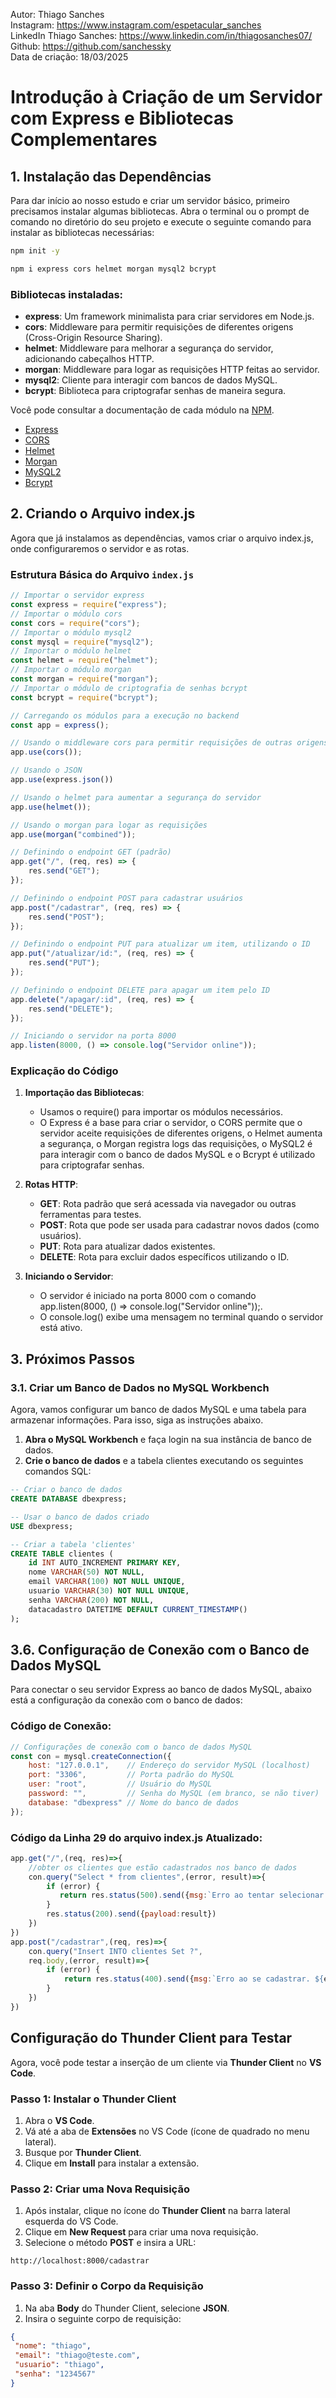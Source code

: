 Autor: Thiago Sanches<br>
Instagram: https://www.instagram.com/espetacular_sanches<br>
LinkedIn Thiago Sanches: https://www.linkedin.com/in/thiagosanches07/<br>
Github: https://github.com/sanchessky<br>
Data de criação: 18/03/2025<br>


# Introdução à Criação de um Servidor com Express e Bibliotecas Complementares

## 1. Instalação das Dependências

Para dar início ao nosso estudo e criar um servidor básico, primeiro precisamos instalar algumas bibliotecas. Abra o terminal ou o prompt de comando no diretório do seu projeto e execute o seguinte comando para instalar as bibliotecas necessárias:

```bash
npm init -y
```

```bash
npm i express cors helmet morgan mysql2 bcrypt
```

### Bibliotecas instaladas:

- **express**: Um framework minimalista para criar servidores em Node.js.
- **cors**: Middleware para permitir requisições de diferentes origens (Cross-Origin Resource Sharing).
- **helmet**: Middleware para melhorar a segurança do servidor, adicionando cabeçalhos HTTP.
- **morgan**: Middleware para logar as requisições HTTP feitas ao servidor.
- **mysql2**: Cliente para interagir com bancos de dados MySQL.
- **bcrypt**: Biblioteca para criptografar senhas de maneira segura.

Você pode consultar a documentação de cada módulo na [NPM](https://www.npmjs.com/).



- [Express](https://expressjs.com/)
- [CORS](https://www.npmjs.com/package/cors)
- [Helmet](https://www.npmjs.com/package/helmet)
- [Morgan](https://www.npmjs.com/package/morgan)
- [MySQL2](https://www.npmjs.com/package/mysql2)
- [Bcrypt](https://www.npmjs.com/package/bcrypt)
## 2. Criando o Arquivo index.js

Agora que já instalamos as dependências, vamos criar o arquivo index.js, onde configuraremos o servidor e as rotas.

### Estrutura Básica do Arquivo `index.js`

```javascript
// Importar o servidor express
const express = require("express");
// Importar o módulo cors
const cors = require("cors");
// Importar o módulo mysql2
const mysql = require("mysql2");
// Importar o módulo helmet
const helmet = require("helmet");
// Importar o módulo morgan
const morgan = require("morgan");
// Importar o módulo de criptografia de senhas bcrypt
const bcrypt = require("bcrypt");

// Carregando os módulos para a execução no backend
const app = express();

// Usando o middleware cors para permitir requisições de outras origens
app.use(cors());

// Usando o JSON
app.use(express.json())

// Usando o helmet para aumentar a segurança do servidor
app.use(helmet());

// Usando o morgan para logar as requisições
app.use(morgan("combined"));

// Definindo o endpoint GET (padrão)
app.get("/", (req, res) => {
    res.send("GET");
});

// Definindo o endpoint POST para cadastrar usuários
app.post("/cadastrar", (req, res) => {
    res.send("POST");
});

// Definindo o endpoint PUT para atualizar um item, utilizando o ID
app.put("/atualizar/id:", (req, res) => {
    res.send("PUT");
});

// Definindo o endpoint DELETE para apagar um item pelo ID
app.delete("/apagar/:id", (req, res) => {
    res.send("DELETE");
});

// Iniciando o servidor na porta 8000
app.listen(8000, () => console.log("Servidor online"));
```

### Explicação do Código

1. **Importação das Bibliotecas**:
   - Usamos o require() para importar os módulos necessários.
   - O Express é a base para criar o servidor, o CORS permite que o servidor aceite requisições de diferentes origens, o Helmet aumenta a segurança, o Morgan registra logs das requisições, o MySQL2 é para interagir com o banco de dados MySQL e o Bcrypt é utilizado para criptografar senhas.


3. **Rotas HTTP**:
   - **GET**: Rota padrão que será acessada via navegador ou outras ferramentas para testes.
   - **POST**: Rota que pode ser usada para cadastrar novos dados (como usuários).
   - **PUT**: Rota para atualizar dados existentes.
   - **DELETE**: Rota para excluir dados específicos utilizando o ID.

4. **Iniciando o Servidor**:
   - O servidor é iniciado na porta 8000 com o comando app.listen(8000, () => console.log("Servidor online"));.
   - O console.log() exibe uma mensagem no terminal quando o servidor está ativo.

## 3. Próximos Passos

### 3.1. Criar um Banco de Dados no MySQL Workbench

Agora, vamos configurar um banco de dados MySQL e uma tabela para armazenar informações. Para isso, siga as instruções abaixo.

1. **Abra o MySQL Workbench** e faça login na sua instância de banco de dados.
2. **Crie o banco de dados** e a tabela clientes executando os seguintes comandos SQL:

```sql
-- Criar o banco de dados
CREATE DATABASE dbexpress;

-- Usar o banco de dados criado
USE dbexpress;

-- Criar a tabela 'clientes'
CREATE TABLE clientes (
    id INT AUTO_INCREMENT PRIMARY KEY,  
    nome VARCHAR(50) NOT NULL,          
    email VARCHAR(100) NOT NULL UNIQUE, 
    usuario VARCHAR(30) NOT NULL UNIQUE,
    senha VARCHAR(200) NOT NULL,        
    datacadastro DATETIME DEFAULT CURRENT_TIMESTAMP()  
);
```
 ## 3.6. Configuração de Conexão com o Banco de Dados MySQL

Para conectar o seu servidor Express ao banco de dados MySQL, abaixo está a configuração da conexão com o banco de dados:

### Código de Conexão:

```javascript
// Configurações de conexão com o banco de dados MySQL
const con = mysql.createConnection({
    host: "127.0.0.1",    // Endereço do servidor MySQL (localhost)
    port: "3306",         // Porta padrão do MySQL
    user: "root",         // Usuário do MySQL
    password: "",         // Senha do MySQL (em branco, se não tiver)
    database: "dbexpress" // Nome do banco de dados
});
```

### Código da Linha 29 do arquivo index.js Atualizado:
```javascript
app.get("/",(req, res)=>{
    //obter os clientes que estão cadastrados nos banco de dados
    con.query("Select * from clientes",(error, result)=>{
        if (error) {
           return res.status(500).send({msg:`Erro ao tentar selecionar os cleintes. ${error}`})
        }
        res.status(200).send({payload:result})
    })
})
app.post("/cadastrar",(req, res)=>{
    con.query("Insert INTO clientes Set ?", 
    req.body,(error, result)=>{
        if (error) {
            return res.status(400).send({msg:`Erro ao se cadastrar. ${error}`})
        }
    })
})
```
## Configuração do Thunder Client para Testar

Agora, você pode testar a inserção de um cliente via **Thunder Client** no **VS Code**.

### Passo 1: Instalar o Thunder Client

1. Abra o **VS Code**.
2. Vá até a aba de **Extensões** no VS Code (ícone de quadrado no menu lateral).
3. Busque por **Thunder Client**.
4. Clique em **Install** para instalar a extensão.

### Passo 2: Criar uma Nova Requisição

1. Após instalar, clique no ícone do **Thunder Client** na barra lateral esquerda do VS Code.
2. Clique em **New Request** para criar uma nova requisição.
3. Selecione o método **POST** e insira a URL:
```
http://localhost:8000/cadastrar
```

### Passo 3: Definir o Corpo da Requisição

1. Na aba **Body** do Thunder Client, selecione **JSON**.
2. Insira o seguinte corpo de requisição:

```json
{
 "nome": "thiago",
 "email": "thiago@teste.com",
 "usuario": "thiago",
 "senha": "1234567"
}